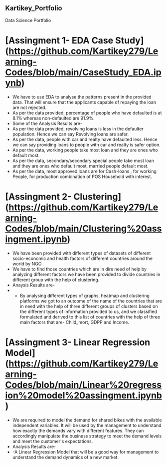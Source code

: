 ## Kartikey_Portfolio
Data Science Portfolio
# [Assingment 1- EDA Case Study] (https://github.com/Kartikey279/Learning-Codes/blob/main/CaseStudy_EDA.ipynb)
* We have to use EDA to analyse the patterns present in the provided data. That will ensure that the applicants capable of repaying the loan are not rejected.
* As per the data provided, percentage of people who have defaulted is at 8.1% whereas non-defaulted are 91.9%. 
* Some of the Analysis Results are-
* As per the data provided, revolving loans is less in the defaulter population. Hence we can say Revolving loans are safer.
* As per the data, people with car and realty have defaulted less. Hence we can say providing loans to people with car and realty is safer option.
* As per the data, working people take most loan and they are ones who default most. 
* As per the data, secondary/secondary special people take most loan and they are ones who default most, married people default most.
* As per the data, most approved loans are for Cash-loans , for working People, for production combination of POS Household with interest.
# [Assingment 2- Clustering] (https://github.com/Kartikey279/Learning-Codes/blob/main/Clustering%20assingment.ipynb)
* We have been provided with different types of datasets of different socio-economic and health factors of different countries around the world by NGO
* We have to find those countries which are in dire need of help by analyzing different factors we have been provided to divide countries in different group with the help of clustering.
* Anaysis Results are-
* - By analysing different types of graphs, heatmap and clustering platforms we got to an outcome of the name of the countries that are in need with the help of three different groups of clusters based on the different types of information provided to us, and we classified formulated and derived to this list of countries with the help of three main factors that are- Child_mort, GDPP and Income. 
# [Assingment 3- Linear Regression Model] (https://github.com/Kartikey279/Learning-Codes/blob/main/Linear%20regression%20model%20assingment.ipynb)
* We are required to model the demand for shared bikes with the available independent variables. It will be used by the management to understand how exactly the demands vary with different features. They can accordingly manipulate the business strategy to meet the demand levels and meet the customer's expectations.
* Analysis Results are-
* -A Linear Regression Model that will be a good way for management to understand the demand dynamics of a new market.

